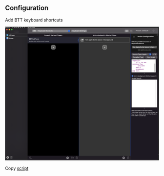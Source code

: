 ## Configuration

Add BTT keyboard shortcuts

![BTT](./screenshot.png)

Copy [script](../scripts/spotify)
